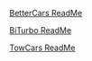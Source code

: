 [BetterCars ReadMe]((https://github.com/dan4451/Rust/blob/main/BetterCars-ReadMe))

[BiTurbo ReadMe](https://github.com/dan4451/Rust/blob/main/BiTurbo-ReadMe)

[TowCars ReadMe]((https://github.com/dan4451/Rust/blob/main/TowCars-ReadMe))
